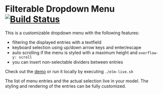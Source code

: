 # Filterable Dropdown Menu [![Build Status](https://travis-ci.org/kirchner/elm-selectize.svg?branch=master)](https://travis-ci.org/kirchner/elm-selectize)

This is a customizable dropdown menu with the following features:

* filtering the displayed entries with a textfield
* keyboard selection using up/down arrow keys and enter/escape
* auto scrolling if the menu is styled with a maximum height and `overflow-y:
  scroll`
* you can insert non-selectable dividers between entries

Check out the [demo](https://kirchner.github.io/elm-selectize) or run it locally by executing `./elm-live.sh`

The list of menu entries and the actual selection live in your model.  The
styling and rendering of the entries can be fully customized.
